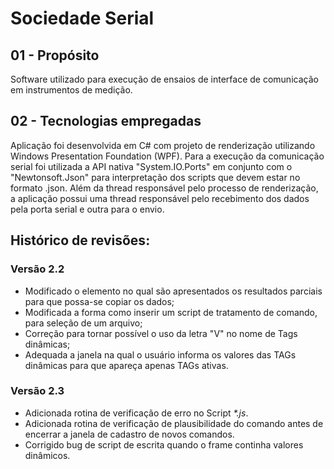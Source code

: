 
# Sociedade Serial

## 01 - Propósito
Software utilizado para execução de ensaios de interface de comunicação em instrumentos de medição.

## 02 - Tecnologias empregadas
Aplicação foi desenvolvida em C# com projeto de renderização utilizando Windows Presentation Foundation (WPF). Para a execução da comunicação serial foi utilizada a API nativa "System.IO.Ports" em conjunto com o "Newtonsoft.Json" para interpretação dos scripts que devem estar no formato .json. Além da thread responsável pelo processo de renderização, a aplicação possui uma thread responsável pelo recebimento dos dados pela porta serial e outra para o envio. 

## Histórico de revisões:
### Versão 2.2
 - Modificado o elemento no qual são apresentados os resultados parciais para que possa-se copiar os dados;
 - Modificada a forma como inserir um script de tratamento de comando, para seleção de um arquivo;
 - Correção para tornar possível o uso da letra "V" no nome de Tags dinâmicas;
 - Adequada a janela na qual o usuário informa os valores das TAGs dinâmicas para que apareça apenas TAGs ativas.

### Versão 2.3
- Adicionada rotina de verificação de erro no Script <i>*.js</i>.
- Adicionada rotina de verificação de plausibilidade do comando antes de encerrar a janela de cadastro de novos comandos.
- Corrigido bug de script de escrita quando o frame continha valores dinâmicos.






 

